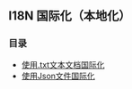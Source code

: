 ## I18N 国际化（本地化）  

### 目录   
* [使用.txt文本文档国际化](./I18N_By_Txt)  
* [使用Json文件国际化](https://github.com/XINCGer/Unity3DTraining/tree/master/I18N_Localization/I18N_By_Json)  

